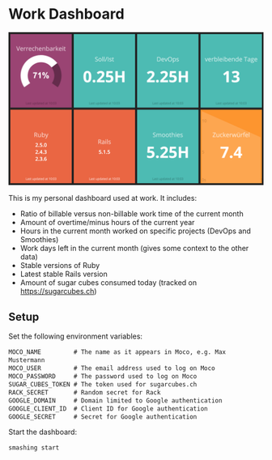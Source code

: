 # Work Dashboard

![Dashboard](docs/dashboard.png)

This is my personal dashboard used at work. It includes:

- Ratio of billable versus non-billable work time of the current month
- Amount of overtime/minus hours of the current year
- Hours in the current month worked on specific projects (DevOps and Smoothies)
- Work days left in the current month (gives some context to the other data)
- Stable versions of Ruby
- Latest stable Rails version
- Amount of sugar cubes consumed today (tracked on https://sugarcubes.ch)

## Setup

Set the following environment variables:

```
MOCO_NAME         # The name as it appears in Moco, e.g. Max Mustermann
MOCO_USER         # The email address used to log on Moco
MOCO_PASSWORD     # The password used to log on Moco
SUGAR_CUBES_TOKEN # The token used for sugarcubes.ch
RACK_SECRET       # Random secret for Rack
GOOGLE_DOMAIN     # Domain limited to Google authentication
GOOGLE_CLIENT_ID  # Client ID for Google authentication
GOOGLE_SECRET     # Secret for Google authentication
```

Start the dashboard:

```
smashing start
```
